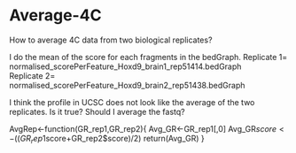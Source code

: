 # Average-4C
How to average 4C data from two biological replicates?

I do the mean of the score for each fragments in the bedGraph.
Replicate 1= normalised_scorePerFeature_Hoxd9_brain1_rep51414.bedGraph  
Replicate 2= normalised_scorePerFeature_Hoxd9_brain2_rep51438.bedGraph

I think the profile in UCSC does not look like the average of the two replicates. Is it true? Should I average the fastq?

AvgRep<-function(GR_rep1,GR_rep2){
  Avg_GR<-GR_rep1[,0]
  Avg_GR$score<-((GR_rep1$score+GR_rep2$score)/2)
  return(Avg_GR)
}


